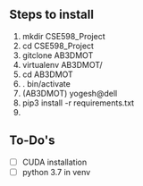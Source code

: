 ## Steps to install

1. mkdir CSE598_Project 
2. cd CSE598_Project
3. gitclone AB3DMOT 
4. virtualenv AB3DMOT/
5. cd AB3DMOT
6. . bin/activate
7. (AB3DMOT) yogesh@dell
8. pip3 install -r requirements.txt
9. 

## To-Do's
- [ ] CUDA installation
- [ ] python 3.7 in venv